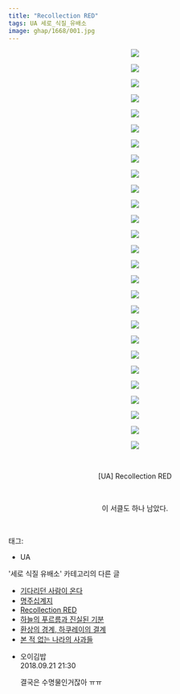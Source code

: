 ```yaml
---
title: "Recollection RED"
tags: UA 세로_식질_유배소
image: ghap/1668/001.jpg
---
```

<div class="article">
<p style="text-align: center; clear: none; float: none;"><img src="{{ site.nasurl }}/ghap/1668/001.jpg"/></p>
<p style="text-align: center; clear: none; float: none;"><img src="{{ site.nasurl }}/ghap/1668/002.jpg"/></p>
<p style="text-align: center; clear: none; float: none;"><img src="{{ site.nasurl }}/ghap/1668/003.jpg"/></p>
<p style="text-align: center; clear: none; float: none;"><img src="{{ site.nasurl }}/ghap/1668/004.jpg"/></p>
<p style="text-align: center; clear: none; float: none;"><img src="{{ site.nasurl }}/ghap/1668/005.jpg"/></p>
<p style="text-align: center; clear: none; float: none;"><img src="{{ site.nasurl }}/ghap/1668/006.jpg"/></p>
<p style="text-align: center; clear: none; float: none;"><img src="{{ site.nasurl }}/ghap/1668/007.jpg"/></p>
<p style="text-align: center; clear: none; float: none;"><img src="{{ site.nasurl }}/ghap/1668/008.jpg"/></p>
<p style="text-align: center; clear: none; float: none;"><img src="{{ site.nasurl }}/ghap/1668/009.jpg"/></p>
<p style="text-align: center; clear: none; float: none;"><img src="{{ site.nasurl }}/ghap/1668/010.jpg"/></p>
<p style="text-align: center; clear: none; float: none;"><img src="{{ site.nasurl }}/ghap/1668/011.jpg"/></p>
<p style="text-align: center; clear: none; float: none;"><img src="{{ site.nasurl }}/ghap/1668/012.jpg"/></p>
<p style="text-align: center; clear: none; float: none;"><img src="{{ site.nasurl }}/ghap/1668/013.jpg"/></p>
<p style="text-align: center; clear: none; float: none;"><img src="{{ site.nasurl }}/ghap/1668/014.jpg"/></p>
<p style="text-align: center; clear: none; float: none;"><img src="{{ site.nasurl }}/ghap/1668/015.jpg"/></p>
<p style="text-align: center; clear: none; float: none;"><img src="{{ site.nasurl }}/ghap/1668/016.jpg"/></p>
<p style="text-align: center; clear: none; float: none;"><img src="{{ site.nasurl }}/ghap/1668/017.jpg"/></p>
<p style="text-align: center; clear: none; float: none;"><img src="{{ site.nasurl }}/ghap/1668/018.jpg"/></p>
<p style="text-align: center; clear: none; float: none;"><img src="{{ site.nasurl }}/ghap/1668/019.jpg"/></p>
<p style="text-align: center; clear: none; float: none;"><img src="{{ site.nasurl }}/ghap/1668/020.jpg"/></p>
<p style="text-align: center; clear: none; float: none;"><img src="{{ site.nasurl }}/ghap/1668/021.jpg"/></p>
<p style="text-align: center; clear: none; float: none;"><img src="{{ site.nasurl }}/ghap/1668/022.jpg"/></p>
<p style="text-align: center; clear: none; float: none;"><img src="{{ site.nasurl }}/ghap/1668/023.jpg"/></p>
<p style="text-align: center; clear: none; float: none;"><img src="{{ site.nasurl }}/ghap/1668/024.jpg"/></p>
<p style="text-align: center; clear: none; float: none;"><img src="{{ site.nasurl }}/ghap/1668/025.jpg"/></p>
<p style="text-align: center; clear: none; float: none;"><img src="{{ site.nasurl }}/ghap/1668/026.jpg"/></p>
<p style="text-align: center; clear: none; float: none;"><img src="{{ site.nasurl }}/ghap/1668/027.jpg"/></p>
<p style="text-align: center; clear: none; float: none;"><br/></p>
<p style="text-align: center; clear: none; float: none;">[UA] Recollection RED</p>
<p style="text-align: center; clear: none; float: none;"><br/></p>
<p style="text-align: center; clear: none; float: none;">이 서클도 하나 남았다.</p>
<p><br/></p>
</div><div class="tagTrail">
<p>태그: </p>
<ul>
<li>UA</li>
</ul>
</div><div class="another">
<p>'세로 식질 유배소' 카테고리의 다른 글</p>
<ul>
<li><a href="/2016-08-19-ghap_1693">기다리던 사람이 온다</a></li>
<li><a href="/2016-08-19-ghap_1691">명주십계지</a></li>
<li><a href="/2016-08-18-ghap_1668">Recollection RED</a></li>
<li><a href="/2016-08-16-ghap_1619">하늘의 푸르름과 진실된 기분</a></li>
<li><a href="/2016-08-15-ghap_1589">환상의 경계, 하쿠레이의 결계</a></li>
<li><a href="/2016-08-12-ghap_1534">본 적 없는 나라의 사과들</a></li>
</ul>
</div><div class="cb_module cb_fluid">
<div class="cb_wrt cb_profile">
<div class="comment">
<ul>
<li class="cb_thumb_off" id="comment15337659">
<div class="cb_comment_area">
<div class="cb_info_area">
<div class="cb_section">
<span class="cb_nick_name">오이김밥</span>
</div>
<div class="cb_section">
<span class="cb_date">2018.09.21 21:30 </span>
</div>
</div>
<div class="cb_dsc_comment">
<p class="cb_dsc">
											결국은 수명물인거잖아 ㅠㅠ
										</p>
</div>
</div></li>
</ul>
</div>
</div><!-- commentList close -->
</div>